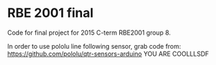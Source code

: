 # RBE 2001 final
Code for final project for 2015 C-term RBE2001 group 8.

In order to use pololu line following sensor, grab code from:
https://github.com/pololu/qtr-sensors-arduino
YOU ARE COOLLLSDF
